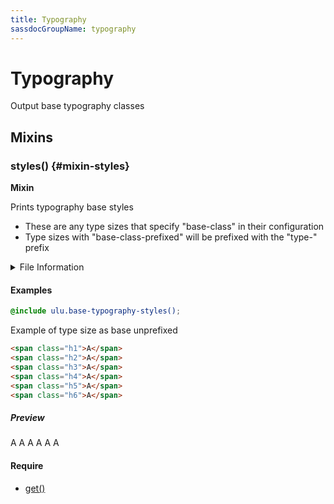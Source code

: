 ```yaml
---
title: Typography
sassdocGroupName: typography
---
```



# Typography

<div class="type-large">

Output base typography classes

</div>



## Mixins




<div class="sassdoc-item-header">

###  styles() {#mixin-styles}

  <div class="sassdoc-item-header__labels">
    <span class="tag tag--primary"><strong>Mixin</strong></span>
  </div>

</div>

  

Prints typography base styles
- These are any type sizes that specify "base-class" in their configuration
- Type sizes with "base-class-prefixed" will be prefixed with the "type-" prefix
    
    


<details>
  <summary>File Information</summary>
  
- **File:** _typography.scss
- **Group:** typography
- **Type:** mixin
- **Lines (comments):** 11-22
- **Lines (code):** 24-44

</details>

    

#### Examples

      


``` scss
@include ulu.base-typography-styles();
```
  



      

Example of type size as base unprefixed      


``` html
<span class="h1">A</span>
<span class="h2">A</span>
<span class="h3">A</span>
<span class="h4">A</span>
<span class="h5">A</span>
<span class="h6">A</span>
```
  


##### Preview

<div>
<span class="h1">A</span>
<span class="h2">A</span>
<span class="h3">A</span>
<span class="h4">A</span>
<span class="h5">A</span>
<span class="h6">A</span>
</div>

    

      

#### Require

- [get()](/sass/base/elements/#function-get)
  
  
  